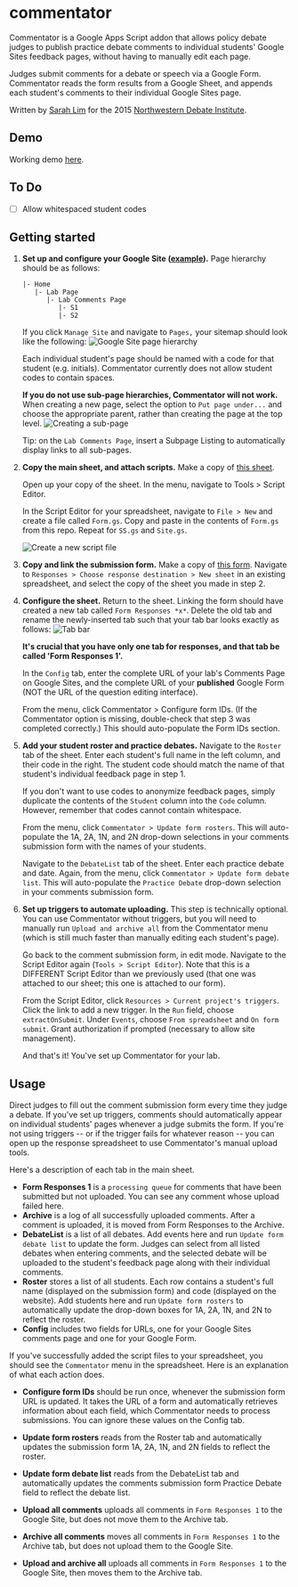 # commentator
Commentator is a Google Apps Script addon that allows policy debate judges to publish practice debate comments to individual students' Google Sites feedback pages, without having to manually edit each page.

Judges submit comments for a debate or speech via a Google Form. Commentator reads the form results from a Google Sheet, and appends each student's comments to their individual Google Sites page.

Written by [Sarah Lim](http://sarahlim.com) for the 2015 [Northwestern Debate Institute](http://nhsi.northwestern.edu/debate-institute/).

## Demo
Working demo [here](https://sites.google.com/a/sarahlim.com/commentator-demo/).

## To Do
- [ ] Allow whitespaced student codes

## Getting started

1. **Set up and configure your Google Site ([example](https://sites.google.com/site/2015nudebateinstitute/home)).** Page hierarchy should be as follows:
    ```
    |- Home
       |- Lab Page
          |- Lab Comments Page
             |- S1
             |- S2
    ```
    If you click `Manage Site` and navigate to `Pages,` your sitemap should look like the following:
    ![Google Site page hierarchy](https://cldup.com/D5Ji41uncT-3000x3000.png)

    Each individual student's page should be named with a code for that student (e.g. initials). Commentator currently does not allow student codes to contain spaces.

    **If you do not use sub-page hierarchies, Commentator will not work.** When creating a new page, select the option to `Put page under...` and choose the appropriate parent, rather than creating the page at the top level.
    ![Creating a sub-page](https://cldup.com/5TgTgWFBMq-1200x1200.png)

    Tip: on the `Lab Comments Page`, insert a Subpage Listing to automatically display links to all sub-pages.

2. **Copy the main sheet, and attach scripts.** Make a copy of [this sheet](https://docs.google.com/spreadsheets/d/1vTvlFovMUcyNTOOpluA67tOM9XwTZz6zvmJFmOTq5iQ/edit?usp=sharing).

    Open up your copy of the sheet. In the menu, navigate to Tools > Script Editor.

    In the Script Editor for your spreadsheet, navigate to `File > New` and create a file called `Form.gs`. Copy and paste in the contents of `Form.gs` from this repo. Repeat for `SS.gs` and `Site.gs`.

    ![Create a new script file](https://cldup.com/mSrvdSqWOa.png) 

3. **Copy and link the submission form.** Make a copy of [this form](https://docs.google.com/forms/d/1kJvUYSyfdG0HiC0eJAuKLHYSOdwOElH0HbQAfSbTTe0/edit?usp=sharing). Navigate to `Responses > Choose response destination > New sheet` in an existing spreadsheet, and select the copy of the sheet you made in step 2.

4. **Configure the sheet.** Return to the sheet. Linking the form should have created a new tab called `Form Responses *x*`. Delete the old tab and rename the newly-inserted tab such that your tab bar looks exactly as follows: 
    ![Tab bar](https://cldup.com/eVzalr0EVe-2000x2000.png)

    **It's crucial that you have only one tab for responses, and that tab be called 'Form Responses 1'.**

    In the `Config` tab, enter the complete URL of your lab's Comments Page on Google Sites, and the complete URL of your **published** Google Form (NOT the URL of the question editing interface).

    From the menu, click Commentator > Configure form IDs. (If the Commentator option is missing, double-check that step 3 was completed correctly.) This should auto-populate the Form IDs section.

5. **Add your student roster and practice debates.** Navigate to the `Roster` tab of the sheet. Enter each student's full name in the left column, and their code in the right. The student code should match the name of that student's individual feedback page in step 1.

    If you don't want to use codes to anonymize feedback pages, simply duplicate the contents of the `Student` column into the `Code` column. However, remember that codes cannot contain whitespace.

    From the menu, click `Commentator > Update form rosters`. This will auto-populate the 1A, 2A, 1N, and 2N drop-down selections in your comments submission form with the names of your students.

    Navigate to the `DebateList` tab of the sheet. Enter each practice debate and date. Again, from the menu, click `Commentator > Update form debate list`. This will auto-populate the `Practice Debate` drop-down selection in your comments submission form.

6.  **Set up triggers to automate uploading.** This step is technically optional. You can use Commentator without triggers, but you will need to manually run `Upload and archive all` from the Commentator menu (which is still much faster than manually editing each student's page).

    Go back to the comment submission form, in edit mode. Navigate to the Script Editor again (`Tools > Script Editor`). Note that this is a DIFFERENT Script Editor than we previously used (that one was attached to our sheet; this one is attached to our form).

    From the Script Editor, click `Resources > Current project's triggers`. Click the link to add a new trigger. In the `Run` field, choose `extractOnSubmit`. Under `Events`, choose `From spreadsheet` and `On form submit`. Grant authorization if prompted (necessary to allow site management).

    And that's it! You've set up Commentator for your lab.

## Usage

Direct judges to fill out the comment submission form every time they judge a debate. If you've set up triggers, comments should automatically appear on individual students' pages whenever a judge submits the form. If you're not using triggers -- or if the trigger fails for whatever reason -- you can open up the response spreadsheet to use Commentator's manual upload tools.

Here's a description of each tab in the main sheet.

* **Form Responses 1** is a `processing queue` for comments that have been submitted but not uploaded. You can see any comment whose upload failed here.
* **Archive** is a log of all successfully uploaded comments. After a comment is uploaded, it is moved from Form Responses to the Archive.
* **DebateList** is a list of all debates. Add events here and run `Update form debate list` to update the form. Judges can select from all listed debates when entering comments, and the selected debate will be uploaded to the student's feedback page along with their individual comments.
* **Roster** stores a list of all students. Each row contains a student's full name (displayed on the submission form) and code (displayed on the website). Add students here and run `Update form rosters` to automatically update the drop-down boxes for 1A, 2A, 1N, and 2N to reflect the roster.
* **Config** includes two fields for URLs, one for your Google Sites comments page and one for your Google Form.

If you've successfully added the script files to your spreadsheet, you should see the `Commentator` menu in the spreadsheet. Here is an explanation of what each action does.

* **Configure form IDs** should be run once, whenever the submission form URL is updated. It takes the URL of a form and automatically retrieves information about each field, which Commentator needs to process submissions. You can ignore these values on the Config tab.

* **Update form rosters** reads from the Roster tab and automatically updates the submission form 1A, 2A, 1N, and 2N fields to reflect the roster.
* **Update form debate list** reads from the DebateList tab and automatically updates the comments submission form Practice Debate field to reflect the debate list.

* **Upload all comments** uploads all comments in `Form Responses 1` to the Google Site, but does not move them to the Archive tab.
* **Archive all comments** moves all comments in `Form Responses 1` to the Archive tab, but does not upload them to the Google Site.
* **Upload and archive all** uploads all comments in `Form Responses 1` to the Google Site, then moves them to the Archive tab.
